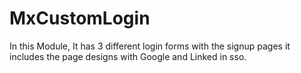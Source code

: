 # MxCustomLogin
In this Module, It has 3 different login forms with the signup pages it includes the page designs with Google and Linked in sso.
